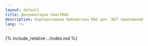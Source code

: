 ```yaml
---
layout: default
title: Документация SmartRAG
description: Корпоративная библиотека RAG для .NET приложений
lang: ru
---
```


{% include_relative ../index.md %}
